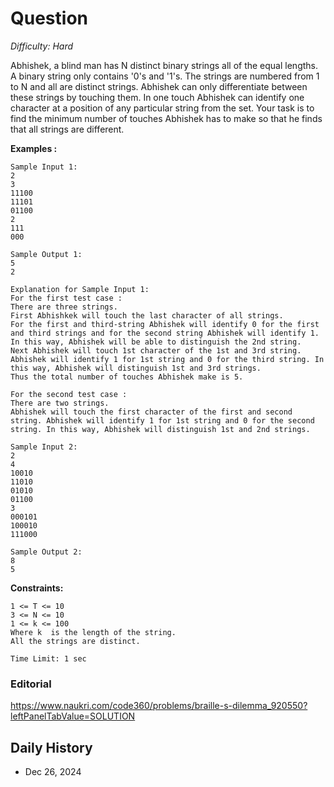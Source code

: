 # Question 

_Difficulty: Hard_

Abhishek, a blind man has N distinct binary strings all of the equal lengths. A binary string only contains '0's and '1's. The strings are numbered from 1 to N and all are distinct strings. Abhishek can only differentiate between these strings by touching them. In one touch Abhishek can identify one character at a position of any particular string from the set. Your task is to find the minimum number of touches Abhishek has to make so that he finds that all strings are different.

**Examples :**
```
Sample Input 1:
2
3
11100
11101
01100
2
111
000

Sample Output 1:
5
2

Explanation for Sample Input 1:
For the first test case :
There are three strings.
First Abhishkek will touch the last character of all strings.
For the first and third-string Abhishek will identify 0 for the first and third strings and for the second string Abhishek will identify 1. In this way, Abhishek will be able to distinguish the 2nd string.
Next Abhishek will touch 1st character of the 1st and 3rd string. Abhishek will identify 1 for 1st string and 0 for the third string. In this way, Abhishek will distinguish 1st and 3rd strings.
Thus the total number of touches Abhishek make is 5.

For the second test case :
There are two strings.
Abhishek will touch the first character of the first and second string. Abhishek will identify 1 for 1st string and 0 for the second string. In this way, Abhishek will distinguish 1st and 2nd strings.

Sample Input 2:
2
4
10010
11010
01010
01100
3
000101
100010
111000

Sample Output 2:
8
5
```

**Constraints:**
```
1 <= T <= 10
3 <= N <= 10
1 <= k <= 100
Where k  is the length of the string. 
All the strings are distinct.

Time Limit: 1 sec
```

### Editorial
https://www.naukri.com/code360/problems/braille-s-dilemma_920550?leftPanelTabValue=SOLUTION

## Daily History
- Dec 26, 2024